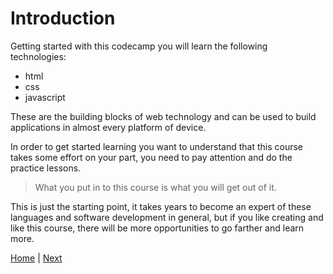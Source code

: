 # Introduction

Getting started with this codecamp you will learn the following technologies:

- html
- css
- javascript

These are the building blocks of web technology and can be used to build applications in almost every platform of device.

In order to get started learning you want to understand that this course takes some effort on your part, you need to pay attention and do the practice lessons.

> What you put in to this course is what you will get out of it.

This is just the starting point, it takes years to become an expert of these languages and software development in general, but if you like creating and like this course, there will be more opportunities to go farther and learn more.

[Home](/) | [Next](/1-html-hello-world)
